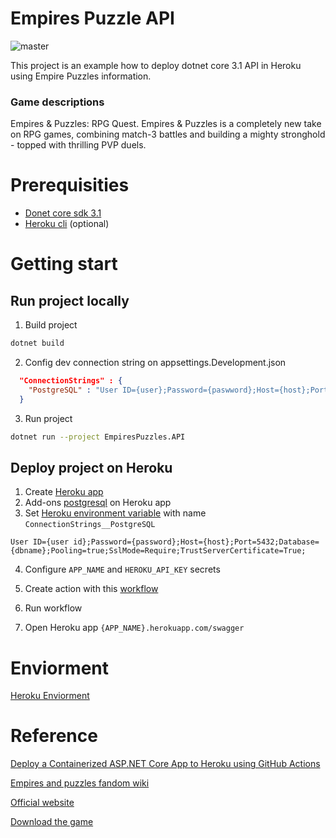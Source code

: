 # Empires Puzzle API
![master](https://github.com/ming-tsai/EmpiresPuzzlesAPI/workflows/master/badge.svg)

This project is an example how to deploy dotnet core 3.1 API in Heroku using Empire Puzzles information.

### Game descriptions
Empires & Puzzles: RPG Quest. Empires & Puzzles is a completely new take on RPG games, combining match-3 battles and building a mighty stronghold - topped with thrilling PVP duels.

# Prerequisities
  - [Donet core sdk 3.1](https://dotnet.microsoft.com/download)
  - [Heroku cli](https://devcenter.heroku.com/articles/heroku-cli) (optional)

# Getting start

## Run project locally
1. Build project
```bash
dotnet build
```

2. Config dev connection string on appsettings.Development.json
```json
  "ConnectionStrings" : {
    "PostgreSQL" : "User ID={user};Password={paswword};Host={host};Port=5432;Database={database};Pooling=true;SslMode=Require;TrustServerCertificate=True;"
  }
```
3. Run project
```bash
dotnet run --project EmpiresPuzzles.API
```

## Deploy project on Heroku

1. Create [Heroku app](https://trailhead.salesforce.com/en/content/learn/projects/develop-heroku-applications/create-a-heroku-app)
2. Add-ons [postgresql](https://www.heroku.com/postgres) on Heroku app
3. Set [Heroku environment variable](https://devcenter.heroku.com/articles/config-vars#using-the-heroku-cli) with name `ConnectionStrings__PostgreSQL`
```value
User ID={user id};Password={password};Host={host};Port=5432;Database={dbname};Pooling=true;SslMode=Require;TrustServerCertificate=True;
```
4. Configure `APP_NAME` and `HEROKU_API_KEY` secrets
5. Create action with this [workflow](https://github.com/ming-tsai/EmpiresPuzzlesAPI/blob/master/.github/workflows/dotnetcore.yml)

6. Run workflow
7. Open Heroku app `{APP_NAME}.herokuapp.com/swagger`

# Enviorment
[Heroku Enviorment](https://empires-puzzles-api.herokuapp.com/swagger)

# Reference

[Deploy a Containerized ASP.NET Core App to Heroku using GitHub Actions](https://codeburst.io/deploy-a-containerized-asp-net-core-app-to-heroku-using-github-actions-9e54c72db943)

[Empires and puzzles fandom wiki](https://empiresandpuzzles.fandom.com/wiki/Home)

[Official website](https://support.smallgiantgames.com/hc/en-us)

[Download the game](https://play.google.com/store/apps/details?id=com.smallgiantgames.empires&hl=en)
